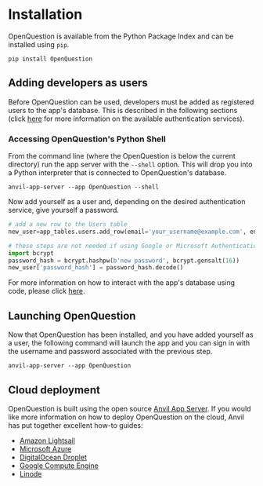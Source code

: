 # Installation

OpenQuestion is available from the Python Package Index and can be installed using `pip`. 

```
pip install OpenQuestion
```

## Adding developers as users
Before OpenQuestion can be used, developers must be added as registered users to the app's database. 
This is described in the following sections (click [here]() for more information on the
available authentication services).

### Accessing OpenQuestion's Python Shell
From the command line (where the OpenQuestion is below the current directory) run the app server 
with the `--shell` option. This will drop you into a Python interpreter that is 
connected to OpenQuestion's database.

```
anvil-app-server --app OpenQuestion --shell
```

Now add yourself as a user and, depending on the desired authentication 
service, give yourself a password. 

```python
# add a new row to the Users table
new_user=app_tables.users.add_row(email='your_username@example.com', enabled=True, admin=True)

# these steps are not needed if using Google or Microsoft Authentication
import bcrypt
password_hash = bcrypt.hashpw(b'new password', bcrypt.gensalt(16))
new_user['password_hash'] = password_hash.decode()
```

For more information on how to interact with the app's database using code, please click [here]().

## Launching OpenQuestion
Now that OpenQuestion has been installed, and you have added yourself as a user,
the following command will launch the app and you can sign in with the 
username and password associated with the previous step.

```
anvil-app-server --app OpenQuestion
```

## Cloud deployment
OpenQuestion is built using the open source [Anvil App Server](https://anvil.works/open-source).
If you would like more information on how to deploy OpenQuestion on the cloud, Anvil has put together
excellent how-to guides:

- [Amazon Lightsail](https://anvil.works/docs/how-to/app-server/cloud-deployment-guides/aws-lightsail-app-server-deployment)
- [Microsoft Azure](https://anvil.works/docs/how-to/app-server/cloud-deployment-guides/azure-app-server-deployment)
- [DigitalOcean Droplet](https://anvil.works/docs/how-to/app-server/cloud-deployment-guides/digitalocean-app-server-deployment)
- [Google Compute Engine](https://anvil.works/docs/how-to/app-server/cloud-deployment-guides/google-cloud-app-server-deployment)
- [Linode](https://anvil.works/docs/how-to/app-server/cloud-deployment-guides/linode-app-server-deployment)

